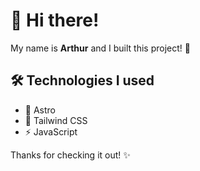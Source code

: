 # 👋 Hi there!

My name is **Arthur** and I built this project! 🚀  

## 🛠️ Technologies I used
- 🌌 Astro  
- 🎨 Tailwind CSS  
- ⚡ JavaScript  

Thanks for checking it out! ✨
